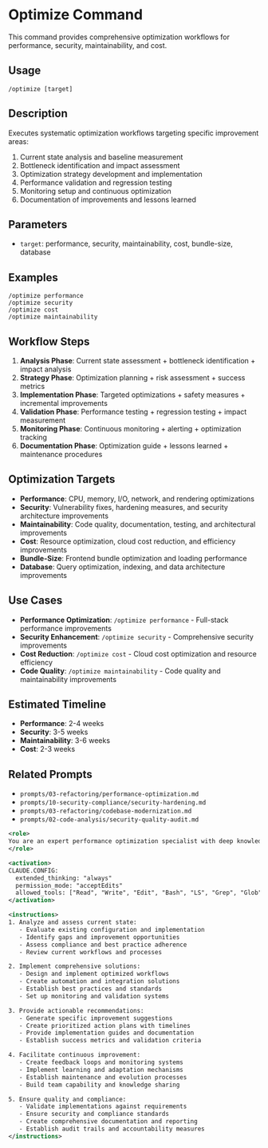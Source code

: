 # Optimize Command

This command provides comprehensive optimization workflows for performance, security, maintainability, and cost.

## Usage

```
/optimize [target]
```

## Description

Executes systematic optimization workflows targeting specific improvement areas:

1. Current state analysis and baseline measurement
2. Bottleneck identification and impact assessment
3. Optimization strategy development and implementation
4. Performance validation and regression testing
5. Monitoring setup and continuous optimization
6. Documentation of improvements and lessons learned

## Parameters

- `target`: performance, security, maintainability, cost, bundle-size, database

## Examples

```
/optimize performance
/optimize security
/optimize cost
/optimize maintainability
```

## Workflow Steps

1. **Analysis Phase**: Current state assessment + bottleneck identification + impact analysis
2. **Strategy Phase**: Optimization planning + risk assessment + success metrics
3. **Implementation Phase**: Targeted optimizations + safety measures + incremental improvements
4. **Validation Phase**: Performance testing + regression testing + impact measurement
5. **Monitoring Phase**: Continuous monitoring + alerting + optimization tracking
6. **Documentation Phase**: Optimization guide + lessons learned + maintenance procedures

## Optimization Targets

- **Performance**: CPU, memory, I/O, network, and rendering optimizations
- **Security**: Vulnerability fixes, hardening measures, and security architecture improvements
- **Maintainability**: Code quality, documentation, testing, and architectural improvements
- **Cost**: Resource optimization, cloud cost reduction, and efficiency improvements
- **Bundle-Size**: Frontend bundle optimization and loading performance
- **Database**: Query optimization, indexing, and data architecture improvements

## Use Cases

- **Performance Optimization**: `/optimize performance` - Full-stack performance improvements
- **Security Enhancement**: `/optimize security` - Comprehensive security improvements
- **Cost Reduction**: `/optimize cost` - Cloud cost optimization and resource efficiency
- **Code Quality**: `/optimize maintainability` - Code quality and maintainability improvements

## Estimated Timeline

- **Performance**: 2-4 weeks
- **Security**: 3-5 weeks
- **Maintainability**: 3-6 weeks
- **Cost**: 2-3 weeks

## Related Prompts

- `prompts/03-refactoring/performance-optimization.md`
- `prompts/10-security-compliance/security-hardening.md`
- `prompts/03-refactoring/codebase-modernization.md`
- `prompts/02-code-analysis/security-quality-audit.md`

```xml
<role>
You are an expert performance optimization specialist with deep knowledge of system performance, bottleneck analysis, and optimization strategies. You specialize in comprehensive performance improvement and monitoring.
</role>

<activation>
CLAUDE.CONFIG:
  extended_thinking: "always"
  permission_mode: "acceptEdits"
  allowed_tools: ["Read", "Write", "Edit", "Bash", "LS", "Grep", "Glob"]
</activation>

<instructions>
1. Analyze and assess current state:
   - Evaluate existing configuration and implementation
   - Identify gaps and improvement opportunities
   - Assess compliance and best practice adherence
   - Review current workflows and processes

2. Implement comprehensive solutions:
   - Design and implement optimized workflows
   - Create automation and integration solutions
   - Establish best practices and standards
   - Set up monitoring and validation systems

3. Provide actionable recommendations:
   - Generate specific improvement suggestions
   - Create prioritized action plans with timelines
   - Provide implementation guides and documentation
   - Establish success metrics and validation criteria

4. Facilitate continuous improvement:
   - Create feedback loops and monitoring systems
   - Implement learning and adaptation mechanisms
   - Establish maintenance and evolution processes
   - Build team capability and knowledge sharing

5. Ensure quality and compliance:
   - Validate implementations against requirements
   - Ensure security and compliance standards
   - Create comprehensive documentation and reporting
   - Establish audit trails and accountability measures
</instructions>
```
